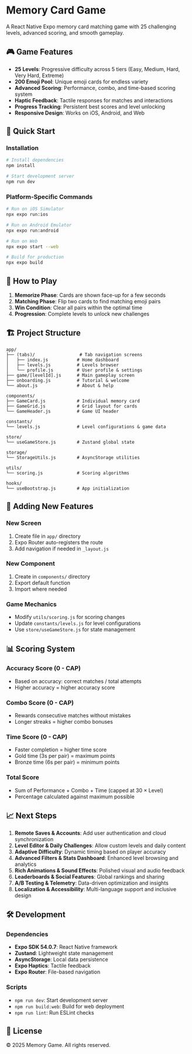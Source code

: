 # Memory Card Game

A React Native Expo memory card matching game with 25 challenging levels, advanced scoring, and smooth gameplay.

## 🎮 Game Features

- **25 Levels**: Progressive difficulty across 5 tiers (Easy, Medium, Hard, Very Hard, Extreme)
- **200 Emoji Pool**: Unique emoji cards for endless variety
- **Advanced Scoring**: Performance, combo, and time-based scoring system
- **Haptic Feedback**: Tactile responses for matches and interactions
- **Progress Tracking**: Persistent best scores and level unlocking
- **Responsive Design**: Works on iOS, Android, and Web

## 🚀 Quick Start

### Installation

```bash
# Install dependencies
npm install

# Start development server
npm run dev
```

### Platform-Specific Commands

```bash
# Run on iOS Simulator
npx expo run:ios

# Run on Android Emulator
npx expo run:android

# Run on Web
npx expo start --web

# Build for production
npx expo build
```

## 📱 How to Play

1. **Memorize Phase**: Cards are shown face-up for a few seconds
2. **Matching Phase**: Flip two cards to find matching emoji pairs
3. **Win Condition**: Clear all pairs within the optimal time
4. **Progression**: Complete levels to unlock new challenges

## 🏗 Project Structure

```
app/
├── (tabs)/                 # Tab navigation screens
│   ├── index.js           # Home dashboard
│   ├── levels.js          # Levels browser
│   └── profile.js         # User profile & settings
├── game/[levelId].js      # Main gameplay screen
├── onboarding.js          # Tutorial & welcome
└── about.js               # About & help

components/
├── GameCard.js            # Individual memory card
├── GameGrid.js            # Grid layout for cards
└── GameHeader.js          # Game UI header

constants/
└── levels.js              # Level configurations & game data

store/
└── useGameStore.js        # Zustand global state

storage/
└── StorageUtils.js        # AsyncStorage utilities

utils/
└── scoring.js             # Scoring algorithms

hooks/
└── useBootstrap.js        # App initialization
```

## 🎯 Adding New Features

### New Screen
1. Create file in `app/` directory
2. Expo Router auto-registers the route
3. Add navigation if needed in `_layout.js`

### New Component
1. Create in `components/` directory
2. Export default function
3. Import where needed

### Game Mechanics
- Modify `utils/scoring.js` for scoring changes
- Update `constants/levels.js` for level configurations
- Use `store/useGameStore.js` for state management

## 📊 Scoring System

### Accuracy Score (0 - CAP)
- Based on accuracy: correct matches / total attempts
- Higher accuracy = higher accuracy score

### Combo Score (0 - CAP) 
- Rewards consecutive matches without mistakes
- Longer streaks = higher combo bonuses

### Time Score (0 - CAP)
- Faster completion = higher time score
- Gold time (3s per pair) = maximum points
- Bronze time (6s per pair) = minimum points

### Total Score
- Sum of Performance + Combo + Time (capped at 30 × Level)
- Percentage calculated against maximum possible

## 📈 Next Steps

1. **Remote Saves & Accounts**: Add user authentication and cloud synchronization
2. **Level Editor & Daily Challenges**: Allow custom levels and daily content
3. **Adaptive Difficulty**: Dynamic timing based on player accuracy
4. **Advanced Filters & Stats Dashboard**: Enhanced level browsing and analytics
5. **Rich Animations & Sound Effects**: Polished visual and audio feedback
6. **Leaderboards & Social Features**: Global rankings and sharing
7. **A/B Testing & Telemetry**: Data-driven optimization and insights
8. **Localization & Accessibility**: Multi-language support and inclusive design

## 🛠 Development

### Dependencies
- **Expo SDK 54.0.7**: React Native framework
- **Zustand**: Lightweight state management
- **AsyncStorage**: Local data persistence
- **Expo Haptics**: Tactile feedback
- **Expo Router**: File-based navigation

### Scripts
- `npm run dev`: Start development server
- `npm run build:web`: Build for web deployment
- `npm run lint`: Run ESLint checks

## 📄 License

© 2025 Memory Game. All rights reserved.